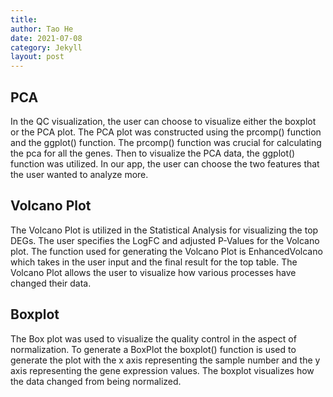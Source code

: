```yaml
---
title: 
author: Tao He
date: 2021-07-08
category: Jekyll
layout: post
---
```


## PCA
In the QC visualization, the user can choose to visualize either the boxplot or the PCA plot. The PCA plot was constructed using the prcomp() function and the ggplot() function. The prcomp() function was crucial for calculating the pca for all the genes. Then to visualize the PCA data, the ggplot() function was utilized. In our app, the user can choose the two features that the user wanted to analyze more. 

## Volcano Plot
The Volcano Plot is utilized in the Statistical Analysis for visualizing the top DEGs. The user specifies the LogFC and adjusted P-Values for the Volcano plot. The function used for generating the Volcano Plot is EnhancedVolcano which takes in the user input and the final result for the top table. The Volcano Plot allows the user to visualize how various processes have changed their data. 

## Boxplot
The Box plot was used to visualize the quality control in the aspect of normalization. To generate a BoxPlot the boxplot() function is used to generate the plot with the x axis representing the sample number and the y axis representing the gene expression values. The boxplot visualizes how the data changed from being normalized. 
